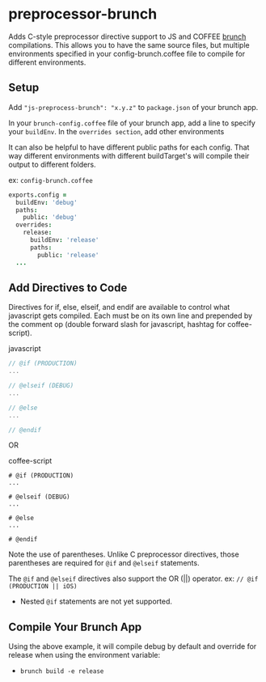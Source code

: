 # preprocessor-brunch
Adds C-style preprocessor directive support to JS and COFFEE [brunch](http://brunch.io) compilations. This allows you to have the same source files, but multiple environments specified in your config-brunch.coffee file to compile for different environments.

## Setup
Add `"js-preprocess-brunch": "x.y.z"` to `package.json` of your brunch app.

In your `brunch-config.coffee` file of your brunch app, add a line to specify your `buildEnv`. In the `overrides section`, add other environments

It can also be helpful to have different public paths for each config. That way different environments with different buildTarget's will compile their output to different folders.

ex: `config-brunch.coffee`
```coffeescript
exports.config =
  buildEnv: 'debug'
  paths:
    public: 'debug'
  overrides:
    release:
      buildEnv: 'release'
      paths:
        public: 'release'
  ...
```

## Add Directives to Code
Directives for if, else, elseif, and endif are available to control what javascript gets compiled. Each must be on its own line and prepended by the comment op (double forward slash for javascript, hashtag for coffee-script). 

javascript
```javascript
// @if (PRODUCTION)
...

// @elseif (DEBUG)
...

// @else
...

// @endif
```
OR

coffee-script
```coffescript
# @if (PRODUCTION)
...

# @elseif (DEBUG)
...

# @else
...

# @endif
```

Note the use of parentheses. Unlike C preprocessor directives, those parentheses are required for `@if` and `@elseif` statements.

The `@if` and `@elseif` directives also support the OR (||) operator.
ex: `// @if (PRODUCTION || iOS)`

* Nested `@if` statements are not yet supported.

## Compile Your Brunch App
Using the above example, it will compile debug by default and override for release when using the environment variable:

* `brunch build -e release`
